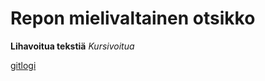 # Repon mielivaltainen otsikko

**Lihavoitua tekstiä**
*Kursivoitua*

[gitlogi](https://github.com/Yytsi/ot-harjoitustyo/blob/master/laskarit/viikko1/gitlog.txt)
